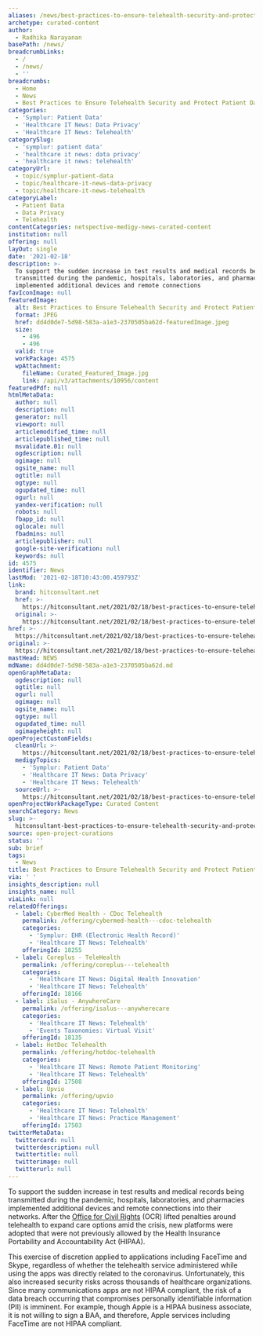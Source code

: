 ```yaml
---
aliases: /news/best-practices-to-ensure-telehealth-security-and-protect-patient-data
archetype: curated-content
author:
  - Radhika Narayanan
basePath: /news/
breadcrumbLinks:
  - /
  - /news/
  - ''
breadcrumbs:
  - Home
  - News
  - Best Practices to Ensure Telehealth Security and Protect Patient Data
categories:
  - 'Symplur: Patient Data'
  - 'Healthcare IT News: Data Privacy'
  - 'Healthcare IT News: Telehealth'
categorySlug:
  - 'symplur: patient data'
  - 'healthcare it news: data privacy'
  - 'healthcare it news: telehealth'
categoryUrl:
  - topic/symplur-patient-data
  - topic/healthcare-it-news-data-privacy
  - topic/healthcare-it-news-telehealth
categoryLabel:
  - Patient Data
  - Data Privacy
  - Telehealth
contentCategories: netspective-medigy-news-curated-content
institution: null
offering: null
layOut: single
date: '2021-02-18'
description: >-
  To support the sudden increase in test results and medical records being
  transmitted during the pandemic, hospitals, laboratories, and pharmacies
  implemented additional devices and remote connections 
favIconImage: null
featuredImage:
  alt: Best Practices to Ensure Telehealth Security and Protect Patient Data
  format: JPEG
  href: dd4d0de7-5d98-583a-a1e3-2370505ba62d-featuredImage.jpeg
  size:
    - 496
    - 496
  valid: true
  workPackage: 4575
  wpAttachment:
    fileName: Curated_Featured_Image.jpg
    link: /api/v3/attachments/10956/content
featuredPdf: null
htmlMetaData:
  author: null
  description: null
  generator: null
  viewport: null
  articlemodified_time: null
  articlepublished_time: null
  msvalidate.01: null
  ogdescription: null
  ogimage: null
  ogsite_name: null
  ogtitle: null
  ogtype: null
  ogupdated_time: null
  ogurl: null
  yandex-verification: null
  robots: null
  fbapp_id: null
  oglocale: null
  fbadmins: null
  articlepublisher: null
  google-site-verification: null
  keywords: null
id: 4575
identifier: News
lastMod: '2021-02-18T10:43:00.459793Z'
link:
  brand: hitconsultant.net
  href: >-
    https://hitconsultant.net/2021/02/18/best-practices-to-ensure-telehealth-security/#.YC5CaGj7RPY
  original: >-
    https://hitconsultant.net/2021/02/18/best-practices-to-ensure-telehealth-security/#.YC5CaGj7RPY
href: >-
  https://hitconsultant.net/2021/02/18/best-practices-to-ensure-telehealth-security/#.YC5CaGj7RPY
original: >-
  https://hitconsultant.net/2021/02/18/best-practices-to-ensure-telehealth-security/#.YC5CaGj7RPY
mastHead: NEWS
mdName: dd4d0de7-5d98-583a-a1e3-2370505ba62d.md
openGraphMetaData:
  ogdescription: null
  ogtitle: null
  ogurl: null
  ogimage: null
  ogsite_name: null
  ogtype: null
  ogupdated_time: null
  ogimageheight: null
openProjectCustomFields:
  cleanUrl: >-
    https://hitconsultant.net/2021/02/18/best-practices-to-ensure-telehealth-security/#.YC5CaGj7RPY
  medigyTopics:
    - 'Symplur: Patient Data'
    - 'Healthcare IT News: Data Privacy'
    - 'Healthcare IT News: Telehealth'
  sourceUrl: >-
    https://hitconsultant.net/2021/02/18/best-practices-to-ensure-telehealth-security/#.YC5CaGj7RPY
openProjectWorkPackageType: Curated Content
searchCategory: News
slug: >-
  hitconsultant-best-practices-to-ensure-telehealth-security-and-protect-patient-data
source: open-project-curations
status: ''
sub: brief
tags:
  - News
title: Best Practices to Ensure Telehealth Security and Protect Patient Data
via: ' '
insights_description: null
insights_name: null
viaLink: null
relatedOfferings:
  - label: CyberMed Health - CDoc Telehealth
    permalink: /offering/cybermed-health---cdoc-telehealth
    categories:
      - 'Symplur: EHR (Electronic Health Record)'
      - 'Healthcare IT News: Telehealth'
    offeringId: 18255
  - label: Coreplus - TeleHealth
    permalink: /offering/coreplus---telehealth
    categories:
      - 'Healthcare IT News: Digital Health Innovation'
      - 'Healthcare IT News: Telehealth'
    offeringId: 18166
  - label: iSalus - AnywhereCare
    permalink: /offering/isalus---anywherecare
    categories:
      - 'Healthcare IT News: Telehealth'
      - 'Events Taxonomies: Virtual Visit'
    offeringId: 18135
  - label: HotDoc Telehealth
    permalink: /offering/hotdoc-telehealth
    categories:
      - 'Healthcare IT News: Remote Patient Monitoring'
      - 'Healthcare IT News: Telehealth'
    offeringId: 17508
  - label: Upvio
    permalink: /offering/upvio
    categories:
      - 'Healthcare IT News: Telehealth'
      - 'Healthcare IT News: Practice Management'
    offeringId: 17503
twitterMetaData:
  twittercard: null
  twitterdescription: null
  twittertitle: null
  twitterimage: null
  twitterurl: null
---
```

<p>To support the sudden increase in test results and medical records being transmitted during the pandemic, hospitals, laboratories, and pharmacies implemented additional devices and remote connections into their networks. After the <a href="https://www.hhs.gov/about/news/2020/03/17/ocr-announces-notification-of-enforcement-discretion-for-telehealth-remote-communications-during-the-covid-19.html">Office for Civil Rights</a> (OCR) lifted penalties around telehealth to expand care options amid the crisis, new platforms were adopted that were not previously allowed by the Health Insurance Portability and Accountability Act (HIPAA).&nbsp;</p><p>This exercise of discretion applied to applications including FaceTime and Skype, regardless of whether the telehealth service administered while using the apps was directly related to the coronavirus. Unfortunately, this also increased security risks across thousands of healthcare organizations. Since many communications apps are not HIPAA compliant, the risk of a data breach occurring that compromises personally identifiable information (PII) is imminent. For example, though Apple is a HIPAA business associate, it is not willing to sign a BAA, and therefore, Apple services including FaceTime are not HIPAA compliant.&nbsp;</p>